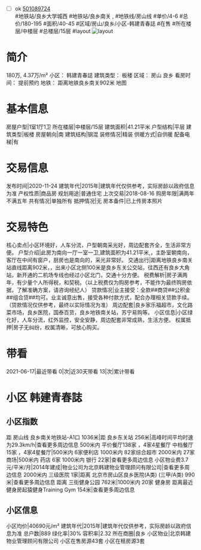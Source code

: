 - [ ] ok [501089724](https://bj.5i5j.com/ershoufang/501089724.html)  
 #地铁站/良乡大学城西 #地铁站/良乡南关 ,  #地铁线/房山线
#单价/4-6 #总价/180-195 #面积/40-45   #区域/房山/良乡/小区-韩建青春誌 #在售 #所在楼层/中楼层 #总楼层/15层 #layout 
![layout](http://image2a.5i5j.com/scm/HOUSE_CUSTOMER/3cb48467e16a4faa8edcc67ecefadce9.jpg_P5.jpg) 
# 简介 
 180万,  4.37万/m² 
小区： 韩建青春誌
建筑类型： 板楼
区域： 房山 良乡
看房时间： 提前预约
地铁： 距离地铁良乡南关902米 地图
# 基本信息 
 房屋户型|1室1厅1卫
所在楼层|中楼层/15层
建筑面积|41.21平米
户型结构|平层
建筑类型|板楼
房屋朝向|南
建筑结构|钢混
装修情况|精装
供暖方式|自供暖
配备电梯|有
# 交易信息 
 发布时间|2020-11-24
建筑年代|2015年|建筑年代仅供参考，实际房龄以政府信息为准
产权性质|商品房
规划用途|普通住宅
上次交易|2018-08-16
购房年限|满两年不满五年
共有情况|单独所有
抵押情况|无
房本备件|已上传房本照片
# 交易特色 
 核心卖点|小区环境好，人车分流，户型朝南采光好，周边配套齐全，生活非常方便。
户型介绍|此房为南向一厅一室一卫,建筑面积为41.21平米,，主卧室朝南向，客厅在中间有窗户，厨房也是南向的，采光非常好。
交通出行|距离地铁良乡南关站直线距离902米，，出来小区北侧100米是良乡东关公交站，往西还有良乡大角站，新开通的二机场专线也经过小区北门，交通十分方便。
税费解析|房子满两年，有少量个人所得税，和契税。（以上税费仅为购房参考，不能作为最终购房依据，了解准确方案，请咨询经纪人）
贷款情况|业主接受：全款##商贷##公积金##组合贷##均可。业主诚意出售，接受各种付款方式，配合办理相关贷款手续。（贷款情况仅供参考，最终以实际情况为准）
周边配套|良乡家乐福超市，文化路菜市场，良乡医院，国泰百货，良乡地铁南关站，苏宁易购等。
小区信息|小区绿化好，人车分流，红外监控，安全安静，周边配套非常成熟，生活方便。
权属抵押|房子无纠纷，权属清晰，可放心购买。
# 带看 
 2021-06-17|最近带看	 0|次|近30天带看	 13|次|累计带看
# 小区 韩建青春誌
## 小区指数 
 距 房山线 良乡南关地铁站-A1口 1036米|距 良乡东关站 256米|高峰时间平均时速为29.3km/h|查看更多周边信息
500米内 平价餐厅138家 ，4家4星餐厅
中档餐厅15家 ，4家4星餐厅|500米内 6家便利店
1000米内 82家综合超市
2000米内 27家商场|500米内 药店 6家
1000米内 银行 22家|查看更多周边信息
小区物业费3.7元/平米/月|2014年建成|物业公司为北京韩建物业管理顾问有限公司|查看更多周边信息
2000米内 三级医院 1家|距离 北京市房山区良乡医院(A类) (三甲/A类) 990米|查看更多周边信息
距离 三街健身公园 762米|1000米内 20家 健身房
距离最近健身房起猿健身Training Gym 154米|查看更多周边信息
## 小区信息 
 小区均价|40690元/m²
建筑年代|2015年|建筑年代仅供参考，实际房龄以政府信息为准
总户数|889
绿化率|30%
容积率|2.32
所在商圈|良乡
小区物业|北京韩建物业管理顾问有限公司
小区在售房源43套
小区在租房源3套
